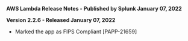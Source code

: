 **AWS Lambda Release Notes - Published by Splunk January 07, 2022**


**Version 2.2.6 - Released January 07, 2022**

* Marked the app as FIPS Compliant [PAPP-21659]